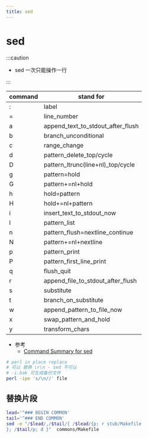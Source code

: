 ```yaml
---
title: sed
---
```


# sed

:::caution

- sed 一次只能操作一行

:::

| command | stand for                          |
| ------- | ---------------------------------- |
| :       | label                              |
| =       | line_number                        |
| a       | append_text_to_stdout_after_flush  |
| b       | branch_unconditional               |
| c       | range_change                       |
| d       | pattern_delete_top/cycle           |
| D       | pattern_ltrunc(line+nl)\_top/cycle |
| g       | pattern=hold                       |
| G       | pattern+=nl+hold                   |
| h       | hold=pattern                       |
| H       | hold+=nl+pattern                   |
| i       | insert_text_to_stdout_now          |
| l       | pattern_list                       |
| n       | pattern_flush=nextline_continue    |
| N       | pattern+=nl+nextline               |
| p       | pattern_print                      |
| P       | pattern_first_line_print           |
| q       | flush_quit                         |
| r       | append_file_to_stdout_after_flush  |
| s       | substitute                         |
| t       | branch_on_substitute               |
| w       | append_pattern_to_file_now         |
| x       | swap_pattern_and_hold              |
| y       | transform_chars                    |

- 参考
  - [Command Summary for sed](https://docstore.mik.ua/orelly/unix/sedawk/appa_03.htm)

```bash
# perl in place replace
# 可以 替换 \r\n - sed 不可以
# -i.bak 可生成备份文件
perl -ipe 's/\n//' file
```

## 替换片段

```bash
lead='^### BEGIN COMMON'
tail='^### END COMMON'
sed -e "/$lead/,/$tail/{ /$lead/{p; r stub/Makefile
}; /$tail/p; d }"  commons/Makefile
```

